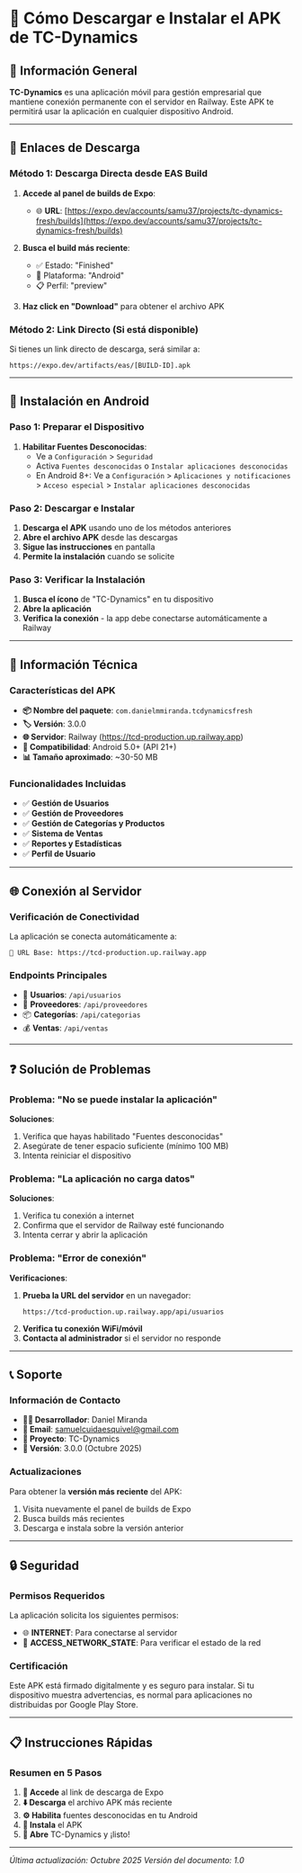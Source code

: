 # 📱 Cómo Descargar e Instalar el APK de TC-Dynamics

## 🌟 Información General

**TC-Dynamics** es una aplicación móvil para gestión empresarial que mantiene conexión permanente con el servidor en Railway. Este APK te permitirá usar la aplicación en cualquier dispositivo Android.

---

## 🔗 Enlaces de Descarga

### Método 1: Descarga Directa desde EAS Build

1. **Accede al panel de builds de Expo**:
   - 🌐 **URL**: [https://expo.dev/accounts/samu37/projects/tc-dynamics-fresh/builds](https://expo.dev/accounts/samu37/projects/tc-dynamics-fresh/builds)

2. **Busca el build más reciente**:
   - ✅ Estado: "Finished"
   - 📱 Plataforma: "Android"
   - 📋 Perfil: "preview"

3. **Haz click en "Download"** para obtener el archivo APK

### Método 2: Link Directo (Si está disponible)

Si tienes un link directo de descarga, será similar a:
```
https://expo.dev/artifacts/eas/[BUILD-ID].apk
```

---

## 📲 Instalación en Android

### Paso 1: Preparar el Dispositivo

1. **Habilitar Fuentes Desconocidas**:
   - Ve a `Configuración` > `Seguridad`
   - Activa `Fuentes desconocidas` o `Instalar aplicaciones desconocidas`
   - En Android 8+: Ve a `Configuración` > `Aplicaciones y notificaciones` > `Acceso especial` > `Instalar aplicaciones desconocidas`

### Paso 2: Descargar e Instalar

1. **Descarga el APK** usando uno de los métodos anteriores
2. **Abre el archivo APK** desde las descargas
3. **Sigue las instrucciones** en pantalla
4. **Permite la instalación** cuando se solicite

### Paso 3: Verificar la Instalación

1. **Busca el ícono** de "TC-Dynamics" en tu dispositivo
2. **Abre la aplicación**
3. **Verifica la conexión** - la app debe conectarse automáticamente a Railway

---

## 🔧 Información Técnica

### Características del APK

- **📦 Nombre del paquete**: `com.danielmmiranda.tcdynamicsfresh`
- **🏷️ Versión**: 3.0.0
- **🌐 Servidor**: Railway (https://tcd-production.up.railway.app)
- **📱 Compatibilidad**: Android 5.0+ (API 21+)
- **📊 Tamaño aproximado**: ~30-50 MB

### Funcionalidades Incluidas

- ✅ **Gestión de Usuarios**
- ✅ **Gestión de Proveedores**
- ✅ **Gestión de Categorías y Productos**
- ✅ **Sistema de Ventas**
- ✅ **Reportes y Estadísticas**
- ✅ **Perfil de Usuario**

---

## 🌐 Conexión al Servidor

### Verificación de Conectividad

La aplicación se conecta automáticamente a:
```
🔗 URL Base: https://tcd-production.up.railway.app
```

### Endpoints Principales

- 👥 **Usuarios**: `/api/usuarios`
- 🏢 **Proveedores**: `/api/proveedores`
- 📦 **Categorías**: `/api/categorias`
- 💰 **Ventas**: `/api/ventas`

---

## ❓ Solución de Problemas

### Problema: "No se puede instalar la aplicación"

**Soluciones**:
1. Verifica que hayas habilitado "Fuentes desconocidas"
2. Asegúrate de tener espacio suficiente (mínimo 100 MB)
3. Intenta reiniciar el dispositivo

### Problema: "La aplicación no carga datos"

**Soluciones**:
1. Verifica tu conexión a internet
2. Confirma que el servidor de Railway esté funcionando
3. Intenta cerrar y abrir la aplicación

### Problema: "Error de conexión"

**Verificaciones**:
1. **Prueba la URL del servidor** en un navegador:
   ```
   https://tcd-production.up.railway.app/api/usuarios
   ```
2. **Verifica tu conexión WiFi/móvil**
3. **Contacta al administrador** si el servidor no responde

---

## 📞 Soporte

### Información de Contacto

- **👨‍💻 Desarrollador**: Daniel Miranda
- **📧 Email**: samuelcuidaesquivel@gmail.com
- **🏢 Proyecto**: TC-Dynamics
- **📅 Versión**: 3.0.0 (Octubre 2025)

### Actualizaciones

Para obtener la **versión más reciente** del APK:
1. Visita nuevamente el panel de builds de Expo
2. Busca builds más recientes
3. Descarga e instala sobre la versión anterior

---

## 🔒 Seguridad

### Permisos Requeridos

La aplicación solicita los siguientes permisos:
- 🌐 **INTERNET**: Para conectarse al servidor
- 📡 **ACCESS_NETWORK_STATE**: Para verificar el estado de la red

### Certificación

Este APK está firmado digitalmente y es seguro para instalar. Si tu dispositivo muestra advertencias, es normal para aplicaciones no distribuidas por Google Play Store.

---

## 📋 Instrucciones Rápidas

### Resumen en 5 Pasos

1. **🔗 Accede** al link de descarga de Expo
2. **⬇️ Descarga** el archivo APK más reciente
3. **⚙️ Habilita** fuentes desconocidas en tu Android
4. **📲 Instala** el APK
5. **🚀 Abre** TC-Dynamics y ¡listo!

---

*Última actualización: Octubre 2025*
*Versión del documento: 1.0*